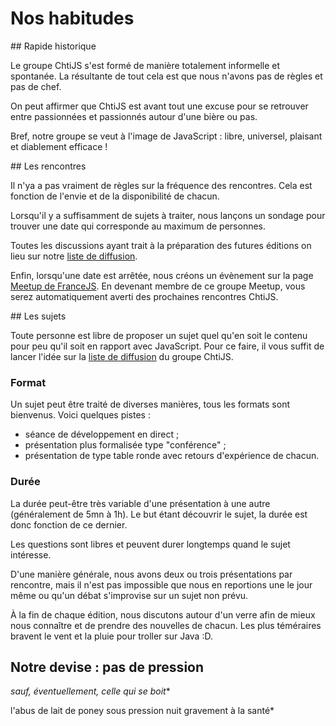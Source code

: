 <!--VarStream
title=Les habitudes de notre groupe
description=Pour mieux comprendre ChtiJS, découvrez nos petites habitudes.
shortTitle=Nos habitudes
shortDesc=Découvrir nos habitudes
keywords.+=JavaScript
keywords.+=groupe
keywords.+=Nord
keywords.+=Pas-de-Calais
lang=fr
location=FR
-->

# Nos habitudes

## Rapide historique

Le groupe ChtiJS s'est formé de manière totalement informelle et spontanée. La
 résultante de tout cela est que nous n'avons pas de règles et pas de chef.

On peut affirmer que ChtiJS est avant tout une excuse pour se retrouver entre
 passionnées et passionnés autour d'une bière ou pas.

Bref, notre groupe se veut à l'image de JavaScript : libre, universel, plaisant
 et diablement efficace !

## Les rencontres

Il n'ya a pas vraiment de règles sur la fréquence des rencontres. Cela est
 fonction de l'envie et de la disponibilité de chacun.

Lorsqu'il y a suffisamment de sujets à traiter, nous lançons un sondage pour
 trouver une date qui corresponde au maximum de personnes.

Toutes les discussions ayant trait à la préparation des futures éditions on lieu
 sur notre [liste de diffusion](https://groups.google.com/forum/#!forum/chtijs).

Enfin, lorsqu'une date est arrêtée, nous créons un évènement sur la page
 [Meetup de FranceJS](http://www.meetup.com/FranceJS/). En devenant membre de
 ce groupe Meetup, vous serez automatiquement averti des prochaines rencontres
 ChtiJS.

## Les sujets

Toute personne est libre de proposer un sujet quel qu'en soit le contenu pour
 peu qu'il soit en rapport avec JavaScript. Pour ce faire, il vous suffit de
 lancer l'idée sur la
 [liste de diffusion](https://groups.google.com/forum/#!forum/chtijs) du groupe
 ChtiJS.

### Format

Un sujet peut être traité de diverses manières, tous les formats sont bienvenus.
Voici quelques pistes :
- séance de développement en direct ;
- présentation plus formalisée type "conférence" ;
- présentation de type table ronde avec retours d'expérience de chacun.

### Durée

La durée peut-être très variable d'une présentation à une autre (généralement de
 5mn à 1h). Le but étant découvrir le sujet, la durée est donc fonction de ce
 dernier.

Les questions sont libres et peuvent durer longtemps quand le sujet intéresse.

D'une manière générale, nous avons deux ou trois présentations par rencontre,
 mais il n'est pas impossible que nous en reportions une le jour même ou qu'un
 débat s'improvise sur un sujet non prévu.

À la fin de chaque édition, nous discutons autour d'un verre afin de mieux nous
 connaître et de prendre des nouvelles de chacun. Les plus téméraires bravent
 le vent et la pluie pour troller sur Java :D.

## Notre devise : pas de pression 
_sauf, éventuellement, celle qui se boit_*

l'abus de lait de poney sous pression nuit gravement à la santé*

